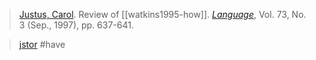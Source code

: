 > [Justus, Carol](justus.md). Review of [[watkins1995-how]]. [*Language*](journal-language.md), Vol. 73, No. 3 (Sep., 1997), pp. 637-641.

> [jstor](https://www.jstor.org/stable/415905) #have